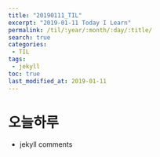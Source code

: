 ```yaml
---
title: "20190111_TIL"
excerpt: "2019-01-11 Today I Learn"
permalink: /til/:year/:month/:day/:title/
search: true
categories:
 - TIL
tags:
 - jekyll
toc: true
last_modified_at: 2019-01-11
---
```


# 오늘하루
- jekyll comments
